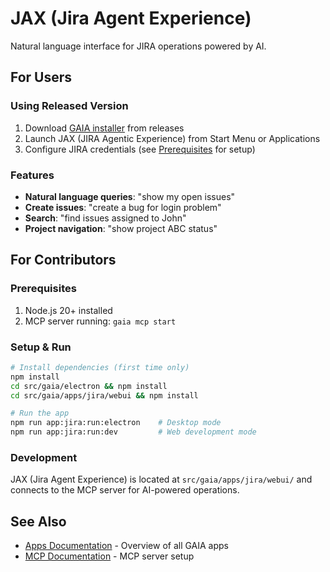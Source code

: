 # JAX (Jira Agent Experience)

Natural language interface for JIRA operations powered by AI.

## For Users

### Using Released Version
1. Download [GAIA installer](https://github.com/amd/gaia/releases/latest) from releases
2. Launch JAX (JIRA Agentic Experience) from Start Menu or Applications
3. Configure JIRA credentials (see [Prerequisites](../jira.md#prerequisites) for setup)

### Features
- **Natural language queries**: "show my open issues"
- **Create issues**: "create a bug for login problem"
- **Search**: "find issues assigned to John"
- **Project navigation**: "show project ABC status"

## For Contributors

### Prerequisites
1. Node.js 20+ installed
2. MCP server running: `gaia mcp start`

### Setup & Run
```bash
# Install dependencies (first time only)
npm install
cd src/gaia/electron && npm install
cd src/gaia/apps/jira/webui && npm install

# Run the app
npm run app:jira:run:electron    # Desktop mode
npm run app:jira:run:dev         # Web development mode
```

### Development
JAX (Jira Agent Experience) is located at `src/gaia/apps/jira/webui/` and connects to the MCP server for AI-powered operations.

## See Also
- [Apps Documentation](../) - Overview of all GAIA apps
- [MCP Documentation](../mcp.md) - MCP server setup